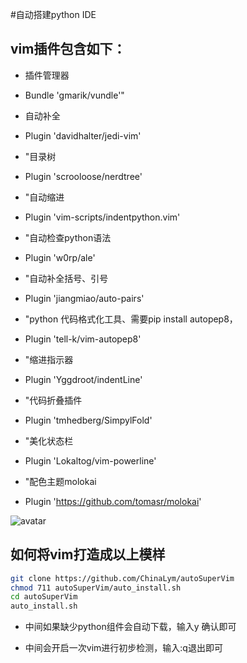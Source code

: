﻿#自动搭建python IDE

## vim插件包含如下：

- 插件管理器

- Bundle 'gmarik/vundle'"

- 自动补全

- Plugin 'davidhalter/jedi-vim'

- "目录树

- Plugin 'scrooloose/nerdtree'

-  "自动缩进

- Plugin 'vim-scripts/indentpython.vim'

- "自动检查python语法

- Plugin 'w0rp/ale'

- "自动补全括号、引号

- Plugin 'jiangmiao/auto-pairs'

- "python 代码格式化工具、需要pip install autopep8，

- Plugin 'tell-k/vim-autopep8'

- "缩进指示器

- Plugin 'Yggdroot/indentLine'

- "代码折叠插件

- Plugin 'tmhedberg/SimpylFold'

- "美化状态栏

- Plugin 'Lokaltog/vim-powerline'

- "配色主题molokai

- Plugin 'https://github.com/tomasr/molokai'

![avatar](https://img-blog.csdnimg.cn/20190202185742554.png)

 ## 如何将vim打造成以上模样
 ```bash
git clone https://github.com/ChinaLym/autoSuperVim
chmod 711 autoSuperVim/auto_install.sh
cd autoSuperVim
auto_install.sh
```
- 中间如果缺少python组件会自动下载，输入y 确认即可

- 中间会开启一次vim进行初步检测，输入:q退出即可